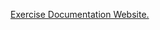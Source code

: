 [Exercise Documentation Website.](https://jderobot.github.io/RoboticsAcademy/exercises/ComputerVision/color_filter)
